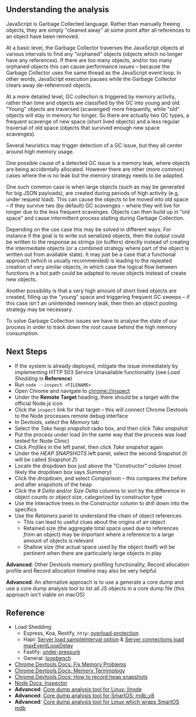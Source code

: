 ## Understanding the analysis

JavaScript is Garbage Collected language. Rather than manually freeing objects, they
are simply "cleaned away" at some point after all references to an object have been removed.

At a basic level, the Garbage Collector traverses the JavaScript objects at various intervals to find any
"orphaned" objects (objects which no longer have any references). If there are too many
objects, and/or too many orphaned objects this can cause performance issues – because the Garbage
Collector uses the same thread as the JavaScript event loop. In other words, JavaScript execution
pauses while the Garbage Collector clears away de-referenced objects.

At a more detailed level, GC collection is triggered by memory activity, rather than time and
objects are classified by the GC into young and old. "Young" objects are
traversed (scavenged) more frequently, while "old" objects will stay in memory for longer. So there
are actually two GC types, a frequent scavenge of new space (short lived objects) and a less regular traversal of
old space (objects that survived enough new space scavenges).

Several heuristics may trigger detection of a GC issue, but they all center around high
memory usage.

One possible cause of a detected GC issue is a memory leak, where objects are being accidentally
allocated. However there are other (more common) cases where the is no leak but the memory strategy
needs to be adapted.

One such common case is when large objects (such as may be generated for big JSON payloads), are
created during periods of high activity (e.g. under request load). This can cause the objects
to be moved into old space – if they survive two (by default) GC scavenges – where they will live
for longer due to the less frequent scavenges. Objects can then build up in "old space" and
cause intermittent process stalling during Garbage Collection.

Depending on the use case this may be solved in different ways. For instance if the goal is to write
out serialized objects, then the output could be written to the response as strings (or buffers) directly
instead of creating the intermediate objects (or a combined strategy where part of the object is written out
from available state). It may just be a case that a functional approach (which is usually recommended) is
leading to the repeated creation of very similar objects, in which case the logical flow between functions
in a hot path could be adapted to reuse objects instead of create new objects.  

Another possibility is that a very high amount of short lived objects are created, filling up the
"young" space and triggering frequent GC sweeps – if this case *isn't* an unintended memory leak,
then then an object pooling strategy may be necessary.

To solve Garbage Collection issues we have to analyse the state of our process in order to track down the
root cause behind the high memory consumption.

## Next Steps

- If the system is already deployed, mitigate the issue immediately by implementing
  HTTP 503 Service Unavailable functionality (see *Load Shedding* in **Reference**)
- Run `node --inspect <FILENAME>`
- Open Chrome and navigate to [chrome://inspect](chrome://inspect)
- Under the **Remote Target** heading, there should be a target with the official Node.js icon
- Click the `inspect` link for that target – this will connect Chrome Devtools to the Node processes remote debug interface
- In Devtools, select the *Memory* tab
- Select the *Take heap snapshot* radio box, and then click *Take snapshot*
- Put the process under load (in the same way that the process was load tested for Node Clinic)
- Click *Profiles* in the left panel, then click *Take snapshot* again
- Under the *HEAP SNAPSHOTS* left panel, select the second Snapshot (it will be called *Snapshot 2*)
- Locate the dropdown box just above the "Constructor" column (most likely the dropdown box says *Summary*)
- Click the dropdown, and select *Comparison* – this compares the before and after snapshots of the heap
- Click the *# Delta* and/or *Size Delta* columns to sort by the difference in object counts
  or object size, categorized by constructor type
- Use the interactive trees in the Constructor column to drill down into the specifics
- Use the *Retainers* panel to understand the chain of object references
  - This can lead to useful clues about the origins of an object
  - Retained size (the aggregate total space used due to references *from* an object) may be important where a reference to a large amount of objects is relevant
  - Shallow size (the actual space used by the object itself) will be pertinent when there are particularly large objects in play

**Advanced**: Other Devtools memory profiling functionality, Record allocation profile and Record allocation timeline may also be very helpful

**Advanced**: An alternative approach is to use a generate a core dump and use
a core dump analysis tool to list all JS objects in a core dump file (this approach isn't viable on macOS)

## Reference

- Load Shedding
  - Express, Koa, Restify, `http`: [overload-protection](https://www.npmjs.com/package/overload-protection)
  - Hapi: [Server load sampleInterval option](https://hapijs.com/api#-serveroptionsload) & [Server connections load maxEventLoopDelay](https://hapijs.com/api#-serveroptionsload)
  - Fastify: [under-pressure](https://www.npmjs.com/package/under-pressure)
  - General: [loopbench](https://www.npmjs.com/package/loopbench)
- [Chrome Devtools Docs: Fix Memory Problems](https://developers.google.com/web/tools/chrome-devtools/memory-problems/)
- [Chrome Devtools Docs: Memory Terminology](https://developers.google.com/web/tools/chrome-devtools/memory-problems/memory-101)
- [Chrome Devtools Docs: How to record heap snapshots](https://developers.google.com/web/tools/chrome-devtools/memory-problems/heap-snapshots)
- [Node Docs: Inspector](https://nodejs.org/en/docs/inspector/)
- **Advanced**: [Core dump analysis tool for Linux: llnode](https://github.com/nodejs/llnode)
- **Advanced**: [Core dump analysis tool for SmartOS: mdb_v8](https://github.com/joyent/mdb_v8)
- **Advanced**: [Core dump analysis tool for Linux which wraps SmartOS mdb](https://www.npmjs.com/package/autopsy)
